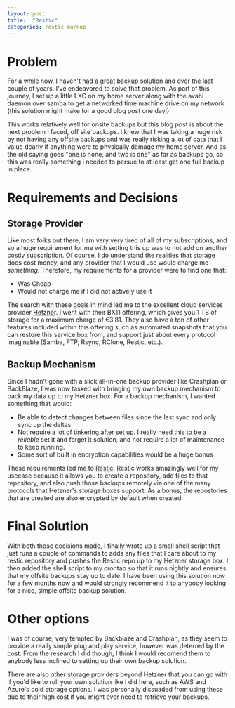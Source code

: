 ```yaml
---
layout: post
title:  "Restic"
categories: restic markup
---
```


# Problem

For a while now, I haven't had a great backup solution and over the last couple of years, I've endeavored to solve that problem.
As part of this journey, I set up a little LXC on my home server along with the avahi daemon over samba to get a networked time machine drive on my network 
(this solution might make for a good blog post one day!)

This works relatively well for onsite backups but this blog post is about the next problem I faced, off site backups. I knew that I was taking a huge risk by not having any offsite backups
and was really risking a lot of data that I value dearly if anything were to physically damage my home server. And as the old saying goes "one is none, and two is one" as far as backups go,
so this was really something I needed to persue to at least get one full backup in place.


# Requirements and Decisions

## Storage Provider
Like most folks out there, I am very very tired of all of my subscriptions, and so a huge requirement for me with setting this up was to not add on another costly subscription.
Of course, I do understand the realities that storage does cost money, and any provider that I would use would charge me *something*. Therefore, my requirements for a provider were to find one that:
- Was Cheap
- Would not charge me if I did not actively use it


The search with these goals in mind led me to the excellent cloud services provider [Hetzner](https://www.hetzner.com/). I went with their BX11 offering, which gives you
1 TB of storage for a maximum charge of €3.81. They also have a ton of other features included within this offering such as automated snapshots that you can restore this service box from,
and support just about every protocol imaginable (Samba, FTP, Rsync, RClone, Restic, etc.).


## Backup Mechanism
Since I hadn't gone with a slick all-in-one backup provider like Crashplan or BackBlaze, I was now tasked with bringing my own backup mechanism to back my data up to my Hetzner box.
For a backup mechanism, I wanted something that would:
- Be able to detect changes between files since the last sync and only sync up the deltas
- Not require a lot of tinkering after set up. I really need this to be a *reliable* set it and forget it solution, and not require a lot of maintenance to keep running.
- Some sort of built in encryption capabilities would be a huge bonus


These requirements led me to [Restic](https://restic.net/). Restic works amazingly well for my usecase because it allows you to create a repository, add files to that repository, and also push those backups remotely via one of the many protocols that Hetzner's storage boxes support. As a bonus, the repostories that are created are also encrypted by default when created.


# Final Solution
With both those decisions made, I finally wrote up a small shell script that just runs a couple of commands to adds any files that I care about to my restic repository and pushes the Restic repo up to my Hetzner storage box. I then added the shell script to my crontab so that it runs nightly and ensures that my offsite backups stay up to date. I have been using this solution now for a few months now and would strongly recommend it to anybody looking for a nice, simple offsite backup solution.


# Other options
I was of course, very tempted by Backblaze and Crashplan, as they seem to provide a really simple plug and play service, however was deterred by the cost. From the research I did though, I think I would recomend them to anybody less inclined to setting up their own backup solution.


There are also other storage providers beyond Hetzner that you can go with if you'd like to roll your own solution like I did here, such as AWS and Azure's cold storage options. I was personally dissuaded from using these due to their high cost if you might ever need to retrieve your backups.
